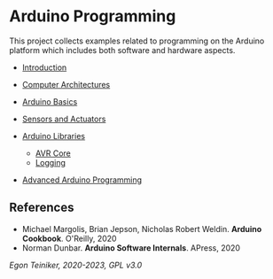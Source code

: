 # Arduino Programming

This project collects examples related to programming on the Arduino platform which
includes both software and hardware aspects.

* [Introduction](introduction/)

* [Computer Architectures](computer-architectures/)

* [Arduino Basics](basics/)
  
* [Sensors and Actuators](sensors-and-actuators/)

* [Arduino Libraries](libraries)
    * [AVR Core](libraries/avr-core/)
    * [Logging](libraries/logging/)

* [Advanced Arduino Programming](advanced/)

## References
* Michael Margolis, Brian Jepson, Nicholas Robert Weldin. **Arduino Cookbook**. O'Reilly, 2020
* Norman Dunbar. **Arduino Software Internals**. APress, 2020

*Egon Teiniker, 2020-2023, GPL v3.0* 
